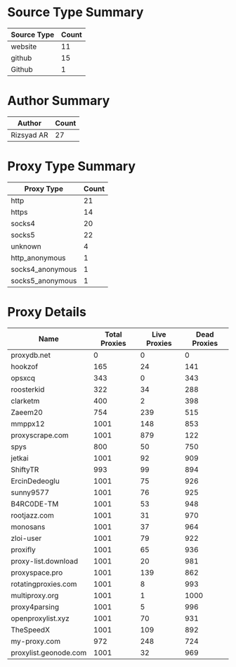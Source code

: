 # Source Type Summary

| Source Type | Count |
|-------------|-------|
| website | 11 |
| github | 15 |
| Github | 1 |


# Author Summary

| Author | Count |
|--------|-------|
| Rizsyad AR | 27 |


# Proxy Type Summary

| Proxy Type | Count |
|------------|-------|
| http | 21 |
| https | 14 |
| socks4 | 20 |
| socks5 | 22 |
| unknown | 4 |
| http_anonymous | 1 |
| socks4_anonymous | 1 |
| socks5_anonymous | 1 |


# Proxy Details

| Name | Total Proxies | Live Proxies | Dead Proxies |
|------|---------------|--------------|---------------|
| proxydb.net | 0 | 0 | 0 |
| hookzof | 165 | 24 | 141 |
| opsxcq | 343 | 0 | 343 |
| roosterkid | 322 | 34 | 288 |
| clarketm | 400 | 2 | 398 |
| Zaeem20 | 754 | 239 | 515 |
| mmppx12 | 1001 | 148 | 853 |
| proxyscrape.com | 1001 | 879 | 122 |
| spys | 800 | 50 | 750 |
| jetkai | 1001 | 92 | 909 |
| ShiftyTR | 993 | 99 | 894 |
| ErcinDedeoglu | 1001 | 75 | 926 |
| sunny9577 | 1001 | 76 | 925 |
| B4RC0DE-TM | 1001 | 53 | 948 |
| rootjazz.com | 1001 | 31 | 970 |
| monosans | 1001 | 37 | 964 |
| zloi-user | 1001 | 79 | 922 |
| proxifly | 1001 | 65 | 936 |
| proxy-list.download | 1001 | 20 | 981 |
| proxyspace.pro | 1001 | 139 | 862 |
| rotatingproxies.com | 1001 | 8 | 993 |
| multiproxy.org | 1001 | 1 | 1000 |
| proxy4parsing | 1001 | 5 | 996 |
| openproxylist.xyz | 1001 | 70 | 931 |
| TheSpeedX | 1001 | 109 | 892 |
| my-proxy.com | 972 | 248 | 724 |
| proxylist.geonode.com | 1001 | 32 | 969 |

